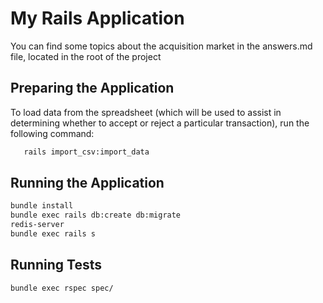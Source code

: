 # My Rails Application
You can find some topics about the acquisition market in the answers.md file, located in the root of the project

## Preparing the Application

To load data from the spreadsheet (which will be used to assist in determining whether to accept or reject a particular transaction), run the following command:

```bash
   rails import_csv:import_data
```

## Running the Application

```bash
bundle install
bundle exec rails db:create db:migrate
redis-server
bundle exec rails s
```


## Running Tests
```bash
bundle exec rspec spec/
```
